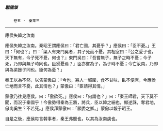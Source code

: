 

##### 戰國策
　　`卷五 ‧ 秦策三`

* * *

應侯失韓之汝南

應侯失韓之汝南。秦昭王謂應侯曰：「君亡國，其憂乎？」應侯曰：「臣不憂。」王曰：「何也？」曰：「梁人有東門吳者，其子死而不憂，其相室曰：『公之愛子也，天下無有，今子死不憂，何也？』東門吳曰：『吾嘗無子，無子之時不憂；今子死，乃即與無子時同也。臣奚憂焉？』臣亦嘗為子，為子時不憂；今亡汝南，乃即與為梁餘子同也。臣何為憂？」

秦王以為不然，以告蒙傲曰：「今也，寡人一城圍，食不甘味，臥不便席，今應侯亡地而言不憂，此其情也？」蒙傲曰：「臣請得其情。」

蒙傲乃往見應侯，曰：「傲欲死。」應侯曰：「何謂也？」曰：「秦王師君，天下莫不聞，而況于秦國乎！今傲勢得秦為王將，將兵，臣以韓之細也，顯逆誅，奪君地，傲尚奚生？不若死。」應侯拜蒙傲曰：「願委之卿。」蒙傲以報于昭王。

自是之後，應侯每言韓事者，秦王弗聽也，以其為汝南虜也。

* * *


